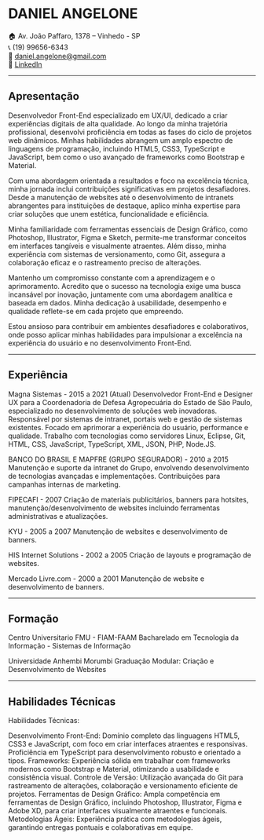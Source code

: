 # DANIEL ANGELONE

🏠 Av. João Paffaro, 1378 – Vinhedo - SP  
📞 (19) 99656-6343  
📧 daniel.angelone@gmail.com  
💼 [LinkedIn](https://www.linkedin.com/in/danielangelone/)

---

## Apresentação

Desenvolvedor Front-End especializado em UX/UI, dedicado a criar experiências digitais de alta qualidade. Ao longo da minha trajetória profissional, desenvolvi proficiência em todas as fases do ciclo de projetos web dinâmicos. Minhas habilidades abrangem um amplo espectro de linguagens de programação, incluindo HTML5, CSS3, TypeScript e JavaScript, bem como o uso avançado de frameworks como Bootstrap e Material.

Com uma abordagem orientada a resultados e foco na excelência técnica, minha jornada inclui contribuições significativas em projetos desafiadores. Desde a manutenção de websites até o desenvolvimento de intranets abrangentes para instituições de destaque, aplico minha expertise para criar soluções que unem estética, funcionalidade e eficiência.

Minha familiaridade com ferramentas essenciais de Design Gráfico, como Photoshop, Illustrator, Figma e Sketch, permite-me transformar conceitos em interfaces tangíveis e visualmente atraentes. Além disso, minha experiência com sistemas de versionamento, como Git, assegura a colaboração eficaz e o rastreamento preciso de alterações.

Mantenho um compromisso constante com a aprendizagem e o aprimoramento. Acredito que o sucesso na tecnologia exige uma busca incansável por inovação, juntamente com uma abordagem analítica e baseada em dados. Minha dedicação à usabilidade, desempenho e qualidade reflete-se em cada projeto que empreendo.

Estou ansioso para contribuir em ambientes desafiadores e colaborativos, onde posso aplicar minhas habilidades para impulsionar a excelência na experiência do usuário e no desenvolvimento Front-End.

---

## Experiência

Magna Sistemas - 2015 a 2021 (Atual)
Desenvolvedor Front-End e Designer UX para a Coordenadoria de Defesa Agropecuária do Estado de São Paulo, especializado no desenvolvimento de soluções web inovadoras. Responsável por sistemas de intranet, portais web e gestão de sistemas existentes. Focado em aprimorar a experiência do usuário, performance e qualidade. Trabalho com tecnologias como servidores Linux, Eclipse, Git, HTML, CSS, JavaScript, TypeScript, XML, JSON, PHP, Node.JS.

BANCO DO BRASIL E MAPFRE (GRUPO SEGURADOR) - 2010 a 2015
Manutenção e suporte da intranet do Grupo, envolvendo desenvolvimento de tecnologias avançadas e implementações. Contribuições para campanhas internas de marketing.

FIPECAFI - 2007
Criação de materiais publicitários, banners para hotsites, manutenção/desenvolvimento de websites incluindo ferramentas administrativas e atualizações.

KYU - 2005 a 2007
Manutenção de websites e desenvolvimento de banners.

HIS Internet Solutions - 2002 a 2005
Criação de layouts e programação de websites.

Mercado Livre.com - 2000 a 2001
Manutenção de website e desenvolvimento de banners.

---

## Formação

Centro Universitario FMU - FIAM-FAAM
Bacharelado em Tecnologia da Informação - Sistemas de Informação

Universidade Anhembi Morumbi
Graduação Modular: Criação e Desenvolvimento de Websites

---

## Habilidades Técnicas

Habilidades Técnicas:

Desenvolvimento Front-End: Domínio completo das linguagens HTML5, CSS3 e JavaScript, com foco em criar interfaces atraentes e responsivas. Proficiência em TypeScript para desenvolvimento robusto e orientado a tipos.
Frameworks: Experiência sólida em trabalhar com frameworks modernos como Bootstrap e Material, otimizando a usabilidade e consistência visual.
Controle de Versão: Utilização avançada do Git para rastreamento de alterações, colaboração e versionamento eficiente de projetos.
Ferramentas de Design Gráfico: Ampla competência em ferramentas de Design Gráfico, incluindo Photoshop, Illustrator, Figma e Adobe XD, para criar interfaces visualmente atraentes e funcionais.
Metodologias Ágeis: Experiência prática com metodologias ágeis, garantindo entregas pontuais e colaborativas em equipe.

